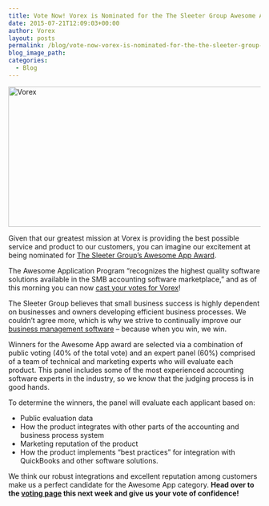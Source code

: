 ```yaml
---
title: Vote Now! Vorex is Nominated for the The Sleeter Group Awesome App Award
date: 2015-07-21T12:09:03+00:00
author: Vorex
layout: posts
permalink: /blog/vote-now-vorex-is-nominated-for-the-the-sleeter-group-awesome-app-award/
blog_image_path:
categories:
  - Blog
---
```

[<img class="alignnone size-large wp-image-1249" src="http://www.vorex.com/wp-content/uploads/2015/07/Screen-Shot-2015-07-21-at-12.59.55-PM-1024x435.png" alt="Vorex" width="660" height="280" />](http://www.vorex.com/wp-content/uploads/2015/07/Screen-Shot-2015-07-21-at-12.59.55-PM.png)

Given that our greatest mission at Vorex is providing the best possible service and product to our customers, you can imagine our excitement at being nominated for [The Sleeter Group&#8217;s Awesome App Award](http://www.sleeter.com/awesomeapps). <!--more-->

The Awesome Application Program &#8220;recognizes the highest quality software solutions available in the SMB accounting software marketplace,&#8221; and as of this morning you can now [cast your votes for Vorex](http://www.sleeter.com/awesomeapps/2016/vorex)!

The Sleeter Group believes that small business success is highly dependent on businesses and owners developing efficient business processes. We couldn&#8217;t agree more, which is why we strive to continually improve our [business management software](http://www.vorex.com/product/) &#8211; because when you win, we win.

Winners for the Awesome App award are selected via a combination of public voting (40% of the total vote) and an expert panel (60%) comprised of a team of technical and marketing experts who will evaluate each product. This panel includes some of the most experienced accounting software experts in the industry, so we know that the judging process is in good hands.

To determine the winners, the panel will evaluate each applicant based on:

  * Public evaluation data
  * How the product integrates with other parts of the accounting and business process system
  * Marketing reputation of the product
  * How the product implements &#8220;best practices&#8221; for integration with QuickBooks and other software solutions.

We think our robust integrations and excellent reputation among customers make us a perfect candidate for the Awesome App category. **Head over to the [voting page](http://www.sleeter.com/awesomeapps/2016/vorex) this next week and give us your vote of confidence!**
